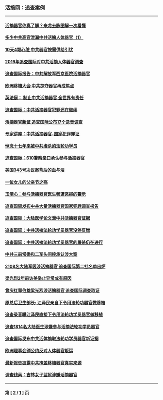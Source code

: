 ### 活摘网：追查案例
---
#### [活摘器官你真了解？来龙去脉图解一次看懂](../../pages/nf5880/n13013820.md?05310430) 
#### [多少中共高官泄漏中共活摘人体器官（1）](../../pages/nf5880/n12671234.md?05310430) 
#### [10天4颗心脏 中共器官按需供给引忧](../../pages/nf5880/n12326366.md?05310430) 
#### [2019年追查国际对中共活摘人体器官调查](../../pages/nf5880/n11917733.md?05310430) 
#### [追查国际报告：中共解放军西京医院活摘器官](../../pages/nf5880/n11838359.md?05310430) 
#### [欧洲移植大会 中共掠夺器官再成焦点](../../pages/nf5880/n11538883.md?05310430) 
#### [英法庭： 制止中共活摘器官 全世界有责任](../../pages/nf5880/n11330691.md?05310430) 
#### [追查国际：中共活摘器官犯罪还在继续](../../pages/nf5880/n11218301.md?05310430) 
#### [活摘器官新证 追查国际公布17个录音调查](../../pages/nf5880/n10897744.md?05310430) 
#### [专家讲座：中共活摘器官-国家犯罪罪证](../../pages/nf5880/n8828153.md?05310430) 
#### [悼念十七年来被中共虐杀的法轮功学员](../../pages/nf5880/n8124823.md?05310430) 
#### [追查国际：610警察亲口承认参与活摘器官](../../pages/nf5880/n8109067.md?05310430) 
#### [美国343号决议案背后的血与泪](../../pages/nf5880/n8020684.md?05310430) 
#### [一位女儿的父亲节之殇](../../pages/nf5880/n8014122.md?05310430) 
#### [玉清心：参与活摘器官医生频遭恶报的警示](../../pages/nf5880/n4637546.md?05310430) 
#### [追查国际发布中共大量活摘器官国家犯罪调查报告](../../pages/nf5880/n4613428.md?05310430) 
#### [追查国际：大陆医学论文泄中共活摘器官证据](../../pages/nf5880/n4608794.md?05310430) 
#### [追查国际：中共活摘法轮功学员器官没停反增](../../pages/nf5880/n4584075.md?05310430) 
#### [追查国际：中共活摘法轮功学员器官的屠杀仍在进行](../../pages/nf5880/n4299154.md?05310430) 
#### [中共三前常委和二军头间接承认涉大案](../../pages/nf5880/n4286244.md?05310430) 
#### [2108名大陆军医涉活摘器官 追查国际第二批名单出炉](../../pages/nf5880/n4284769.md?05310430) 
#### [梁光烈2年前访美举止异常或有原因](../../pages/nf5880/n4279686.md?05310430) 
#### [曾庆红郭伯雄梁光烈涉活摘器官 追查国际调查取证](../../pages/nf5880/n4278462.md?05310430) 
#### [原总后卫生部长: 江泽民亲自下令用法轮功器官做移植](../../pages/nf5880/n4263864.md?05310430) 
#### [追查录音曝江泽民直接下令用法轮功学员器官做移植](../../pages/nf5880/n4261268.md?05310430) 
#### [追查1814名大陆医生涉嫌参与活摘法轮功学员器官](../../pages/nf5880/n4259055.md?05310430) 
#### [追查国际发布中共活体摘取法轮功学员器官新证据](../../pages/nf5880/n4258255.md?05310430) 
#### [欧洲理事会颁公约反对人体器官贩运](../../pages/nf5880/n4206955.md?05310430) 
#### [最新报告披露中共掩盖移植器官真实来源](../../pages/nf5880/n4140084.md?05310430) 
#### [调查线索：吉林女子监狱涉嫌活摘器官](../../pages/nf5880/n4044366.md?05310430) 

---
#### 第 [ [2](./2.md?05310430) / [1](./1.md?05310430) ] 页
